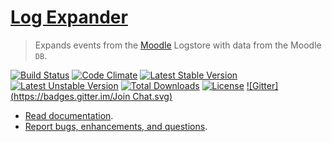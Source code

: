 # [Log Expander](https://github.com/LearningLocker/Moodle-Log-Expander)
> Expands events from the [Moodle](https://moodle.org/) Logstore with data from the Moodle `DB`.

[![Build Status](https://travis-ci.org/LearningLocker/Moodle-Log-Expander.svg?branch=master)](https://travis-ci.org/LearningLocker/Moodle-Log-Expander)
[![Code Climate](https://codeclimate.com/github/LearningLocker/Moodle-Log-Expander.png)](https://codeclimate.com/github/LearningLocker/Moodle-Log-Expander)
[![Latest Stable Version](https://poser.pugx.org/learninglocker/moodle-log-expander/v/stable.svg)](https://packagist.org/packages/learninglocker/moodle-log-expander)
[![Latest Unstable Version](https://poser.pugx.org/learninglocker/moodle-log-expander/v/unstable.svg)](https://packagist.org/packages/learninglocker/moodle-log-expander)
[![Total Downloads](https://poser.pugx.org/learninglocker/moodle-log-expander/downloads.svg)](https://packagist.org/packages/learninglocker/moodle-log-expander)
[![License](https://poser.pugx.org/learninglocker/moodle-log-expander/license.svg)](http://opensource.org/licenses/GPL-3.0)
[![Gitter](https://badges.gitter.im/Join Chat.svg)](https://gitter.im/LearningLocker/learninglocker?utm_source=badge&utm_medium=badge&utm_campaign=pr-badge&utm_content=badge)

- [Read documentation](https://github.com/LearningLocker/Moodle-Log-Expander/blob/master/docs/readme.md).
- [Report bugs, enhancements, and questions](https://github.com/LearningLocker/Moodle-Log-Expander/blob/master/contributing.md#issue-templates).
